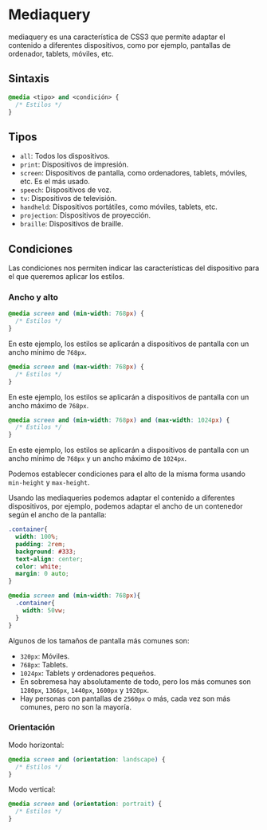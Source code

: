 # Mediaquery

mediaquery es una característica de CSS3 que permite adaptar el contenido a diferentes dispositivos, como por ejemplo, pantallas de ordenador, tablets, móviles, etc.

## Sintaxis

```css
@media <tipo> and <condición> {
  /* Estilos */
}
```

## Tipos

- `all`: Todos los dispositivos.
- `print`: Dispositivos de impresión.
- `screen`: Dispositivos de pantalla, como ordenadores, tablets, móviles, etc. Es el más usado.
- `speech`: Dispositivos de voz.
- `tv`: Dispositivos de televisión.
- `handheld`: Dispositivos portátiles, como móviles, tablets, etc.
- `projection`: Dispositivos de proyección.
- `braille`: Dispositivos de braille.

## Condiciones

Las condiciones nos permiten indicar las características del dispositivo para el que queremos aplicar los estilos.

### Ancho y alto

```css
@media screen and (min-width: 768px) {
  /* Estilos */
}
```

En este ejemplo, los estilos se aplicarán a dispositivos de pantalla con un ancho mínimo de `768px`.

```css
@media screen and (max-width: 768px) {
  /* Estilos */
}
```

En este ejemplo, los estilos se aplicarán a dispositivos de pantalla con un ancho máximo de `768px`.

```css
@media screen and (min-width: 768px) and (max-width: 1024px) {
  /* Estilos */
}
```

En este ejemplo, los estilos se aplicarán a dispositivos de pantalla con un ancho mínimo de `768px` y un ancho máximo de `1024px`.

Podemos establecer condiciones para el alto de la misma forma usando `min-height` y `max-height`.

Usando las mediaqueries podemos adaptar el contenido a diferentes dispositivos, por ejemplo, podemos adaptar el ancho de un contenedor según el ancho de la pantalla:

```css
.container{
  width: 100%;
  padding: 2rem;
  background: #333;
  text-align: center;
  color: white;
  margin: 0 auto;
}

@media screen and (min-width: 768px){  
  .container{
    width: 50vw;
  }
}

```

Algunos de los tamaños de pantalla más comunes son:

- `320px`: Móviles.
- `768px`: Tablets.
- `1024px`: Tablets y ordenadores pequeños.
- En sobremesa hay absolutamente de todo, pero los más comunes son `1280px`, `1366px`, `1440px`, `1600px` y `1920px`.
- Hay personas con pantallas de `2560px` o más, cada vez son más comunes, pero no son la mayoría.

### Orientación

Modo horizontal:

```css
@media screen and (orientation: landscape) {
  /* Estilos */
}
```

Modo vertical:

```css
@media screen and (orientation: portrait) {
  /* Estilos */
}
```

